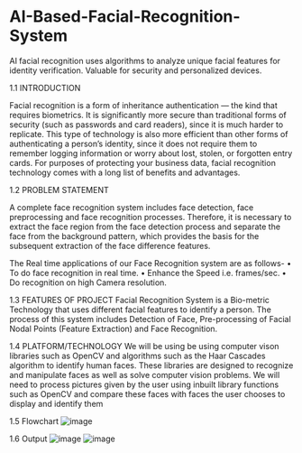 # AI-Based-Facial-Recognition-System
AI facial recognition uses algorithms to analyze unique facial features for identity verification. Valuable for security and personalized devices.

1.1 INTRODUCTION

Facial recognition is a form of inheritance authentication — the kind that requires biometrics. It is significantly more secure than traditional forms of security (such as passwords and card readers), since it is much harder to replicate.
This type of technology is also more efficient than other forms of authenticating a person’s identity, since it does not require them to remember logging information or worry about lost, stolen, or forgotten entry cards.
For purposes of protecting your business data, facial recognition technology comes with a long list of benefits and advantages.

1.2	PROBLEM STATEMENT

A complete face recognition system includes face detection, face preprocessing and face recognition processes. Therefore, it is necessary to extract the face region from the face detection process and separate the face from the background pattern, which provides the basis for the subsequent extraction of the face difference features.


The Real time applications of our Face Recognition system are as follows-
•	To do face recognition in real time.
•	Enhance the Speed i.e. frames/sec.
•	Do recognition on high Camera resolution.

1.3	FEATURES OF PROJECT
Facial Recognition System is a Bio-metric Technology that uses different facial features to identify a person. The process of this system includes Detection of Face, Pre-processing of Facial Nodal Points (Feature Extraction) and Face Recognition.
 
1.4 PLATFORM/TECHNOLOGY
We will be using be using computer vison libraries such as OpenCV and algorithms such as the Haar Cascades algorithm to identify human faces. These libraries are designed to recognize and manipulate faces as well as solve computer vision problems.
We will need to process pictures given by the user using inbuilt library functions such as OpenCV and compare these faces with faces the user chooses to display and identify them

1.5 Flowchart
![image](https://github.com/CodingNinja678/AI-Based-Facial-Recognition-System/assets/90537380/152276e5-edc6-429a-a9ac-bfd9d4399ce3)

1.6 Output
![image](https://github.com/CodingNinja678/AI-Based-Facial-Recognition-System/assets/90537380/33474ba8-67c4-4a09-8347-1f458c746f80)
![image](https://github.com/CodingNinja678/AI-Based-Facial-Recognition-System/assets/90537380/8062eba1-8c3f-41da-9384-e57c17d644b3)
